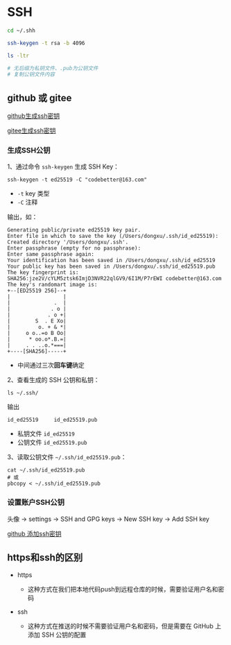 # SSH

```sh
cd ~/.shh

ssh-keygen -t rsa -b 4096

ls -ltr

# 无后缀为私钥文件、.pub为公钥文件
# 复制公钥文件内容
```



## github 或 gitee

[github生成ssh密钥](https://docs.github.com/en/authentication/connecting-to-github-with-ssh/generating-a-new-ssh-key-and-adding-it-to-the-ssh-agent)

[gitee生成ssh密钥](https://help.gitee.com/base/account/SSH%E5%85%AC%E9%92%A5%E8%AE%BE%E7%BD%AE)

### 生成SSH公钥

1、通过命令 `ssh-keygen` 生成 SSH Key：

```shell
ssh-keygen -t ed25519 -C "codebetter@163.com"
```

- `-t` key 类型
- `-C` 注释

输出，如：

```shell
Generating public/private ed25519 key pair.
Enter file in which to save the key (/Users/dongxu/.ssh/id_ed25519): 
Created directory '/Users/dongxu/.ssh'.
Enter passphrase (empty for no passphrase): 
Enter same passphrase again: 
Your identification has been saved in /Users/dongxu/.ssh/id_ed25519
Your public key has been saved in /Users/dongxu/.ssh/id_ed25519.pub
The key fingerprint is:
SHA256:jze2V/cYLM5ztsk6ImjD3NVR22qlGV9/6I1M/P7rEWI codebetter@163.com
The key's randomart image is:
+--[ED25519 256]--+
|                 |
|              .  |
|             . o |
|            . o +|
|        S  . E Xo|
|         o. + & *|
|     o o..=o B Oo|
|      * oo.o*.B.=|
|     . . ..o.*===|
+----[SHA256]-----+
```

- 中间通过三次**回车键**确定

2、查看生成的 SSH 公钥和私钥：

```shell
ls ~/.ssh/
```

输出

```shell
id_ed25519     id_ed25519.pub
```

- 私钥文件 `id_ed25519`
- 公钥文件 `id_ed25519.pub`

3、读取公钥文件 `~/.ssh/id_ed25519.pub`：

```shell
cat ~/.ssh/id_ed25519.pub
# 或
pbcopy < ~/.ssh/id_ed25519.pub
```

### 设置账户SSH公钥

头像 → settings → SSH and GPG keys → New SSH key → Add SSH key

[github 添加ssh密钥](https://docs.github.com/en/authentication/connecting-to-github-with-ssh/adding-a-new-ssh-key-to-your-github-account)





## https和ssh的区别

- https
  - 这种方式在我们把本地代码push到远程仓库的时候，需要验证用户名和密码


- ssh
  - 这种方式在推送的时候不需要验证用户名和密码，但是需要在 GitHub 上添加 SSH 公钥的配置


